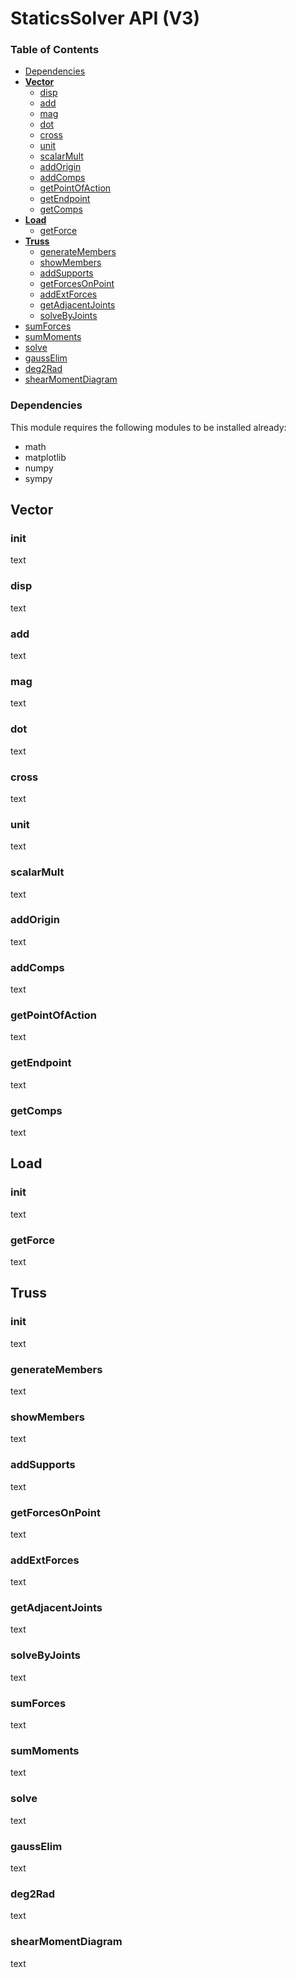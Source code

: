 # StaticsSolver API (V3)

### Table of Contents
* [Dependencies](#dependencies)
* **[Vector](#vector)**
	* [disp](#disp)
	* [add](#add)
	* [mag](#mag)
	* [dot](#dot)
	* [cross](#cross)
	* [unit](#unit)
	* [scalarMult](#scalarmult)
	* [addOrigin](#addorigin)
	* [addComps](#addcomps)
	* [getPointOfAction](#getpointofaction)
	* [getEndpoint](#getendpoint)
	* [getComps](#getcomps)
* **[Load](#load)**
	* [getForce](#getforce)
* **[Truss](#truss)**
	* [generateMembers](#generatemembers)
	* [showMembers](#showmembers)
	* [addSupports](#addsupports)
	* [getForcesOnPoint](#getforcesonpoint)
	* [addExtForces](#addextforces)
	* [getAdjacentJoints](#getadjacentjoints)
	* [solveByJoints](#solvebyjoints)
* [sumForces](#sumforces)
* [sumMoments](#summoments)
* [solve](#solve)
* [gaussElim](#gausselim)
* [deg2Rad](#deg2rad)
* [shearMomentDiagram](#shearmomentdiagram)

### Dependencies

This module requires the following modules to be installed already:

* math
* matplotlib
* numpy
* sympy

## Vector

### __init__

text

### disp

text

### add

text

### mag

text

### dot

text

### cross

text

### unit

text

### scalarMult

text

### addOrigin

text

### addComps

text

### getPointOfAction

text

### getEndpoint

text

### getComps

text

## Load

### __init__

text

### getForce

text

## Truss

### __init__

text

### generateMembers

text

### showMembers

text

### addSupports

text

### getForcesOnPoint

text

### addExtForces

text

### getAdjacentJoints

text

### solveByJoints

text

### sumForces

text

### sumMoments

text

### solve

text

### gaussElim

text

### deg2Rad

text

### shearMomentDiagram

text
